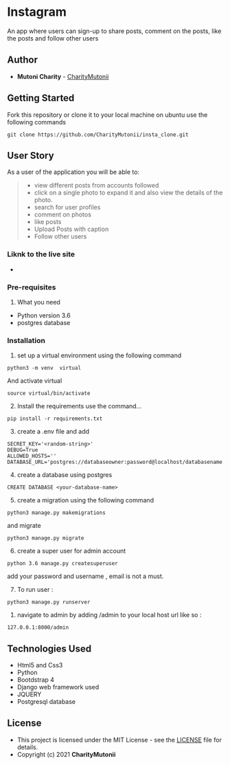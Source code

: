 # Instagram

An app where users can sign-up to share posts, comment on the posts, like the posts and follow other users


## Author

* **Mutoni Charity** - [CharityMutonii](https://github.com/CharityMutonii)




## Getting Started

Fork this repository or clone it to your local machine on ubuntu use the following commands
```
git clone https://github.com/CharityMutonii/insta_clone.git

```

## User Story

As a user of the application you will be able to:

> + view different posts from accounts followed
> + click on a single photo to expand it and also view the details of the photo.
> + search for user profiles
> + comment on photos
> + like posts
> + Upload Posts with caption
> + Follow other users

### Liknk to the live site
* 

### Pre-requisites

1. What you need
* Python version 3.6 
* postgres database

### Installation



1. set up a virtual environment using the following command

```
python3 -m venv  virtual
```

And activate virtual

```
source virtual/bin/activate

```

2. Install the requirements use the command...
```
pip install -r requirements.txt
```
3. create a .env file and add
```
SECRET_KEY='<random-string>'
DEBUG=True
ALLOWED_HOSTS=''
DATABASE_URL='postgres://databaseowner:password@localhost/databasename'
```
4. create a database using postgres
```
CREATE DATABASE <your-database-name>
```
5. create a migration using the following command
```
python3 manage.py makemigrations
```

and migrate
```
python3 manage.py migrate
```
6. create a super user for admin account
```
python 3.6 manage.py createsuperuser
```
add your password and username , email is not a must.

7. To run user :
```
python3 manage.py runserver
```
1. navigate to admin by adding /admin to your local host url like so :
```
127.0.0.1:8000/admin
```

## Technologies Used

* Html5 and Css3
* Python
* Bootdstrap 4
* Django web framework used
* JQUERY
* Postgresql database


## License

* This project is licensed under the MIT License - see the [LICENSE](license) file for details.
* Copyright (c) 2021 **CharityMutonii**
